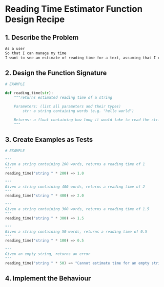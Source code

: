 # Reading Time Estimator Function Design Recipe

## 1. Describe the Problem

```html
As a user
So that I can manage my time
I want to see an estimate of reading time for a text, assuming that I can read 200 words a minute.
```

## 2. Design the Function Signature

```python
# EXAMPLE

def reading_time(str):
    """returns estimated reading time of a string

    Parameters: (list all parameters and their types)
        str: a string containing words (e.g. "hello world")

    Returns: a float containing how long it would take to read the string, in minutes, assuming reading 200wpm
    """
```

## 3. Create Examples as Tests

```python
# EXAMPLE

"""
Given a string containing 200 words, returns a reading time of 1
"""
reading_time("string " * 200) => 1.0

"""
Given a string containing 400 words, returns a reading time of 2
"""
reading_time("string " * 400) => 2.0

"""
Given a string containing 300 words, returns a reading time of 1.5
"""
reading_time("string " * 300) => 1.5

"""
Given a string containing 50 words, returns a reading time of 0.5
"""
reading_time("string " * 100) => 0.5

"""
Given an empty string, returns an error
"""
reading_time("string " * 50) => "Cannot estimate time for an empty string."
```

## 4. Implement the Behaviour

